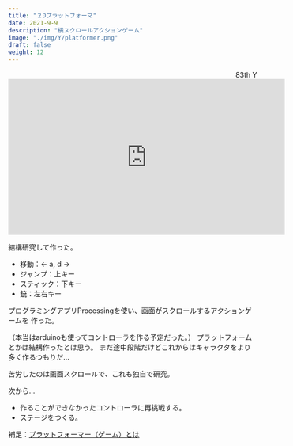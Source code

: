 ```yaml
---
title: "２Dプラットフォーマ"
date: 2021-9-9
description: "横スクロールアクションゲーム"
image: "./img/Y/platformer.png"
draft: false
weight: 12
---
```


<div align="right">83th Y</div>

<iframe width="560" height="315" src="https://www.youtube.com/embed/IuuDJV-IUL4" title="YouTube video player" frameborder="0" allow="accelerometer; autoplay; clipboard-write; encrypted-media; gyroscope; picture-in-picture" allowfullscreen></iframe>

結構研究して作った。

- 移動：<- a, d -> 
- ジャンプ：上キー
- スティック：下キー
- 銃：左右キー

プログラミングアプリProcessingを使い、画面がスクロールするアクションゲームを
作った。

（本当はarduinoも使ってコントローラを作る予定だった。）
プラットフォームとかは結構作ったとは思う。
まだ途中段階だけどこれからはキャラクタをより多く作るつもりだ…

苦労したのは画面スクロールで、これも独自で研究。

次から…
- 作ることができなかったコントローラに再挑戦する。
- ステージをつくる。

補足：[プラットフォーマー（ゲーム）とは](https://ja.wikipedia.org/wiki/プラットフォーム・ゲーム)